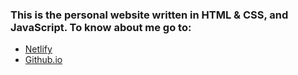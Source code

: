 ### This is the personal website written in HTML & CSS, and JavaScript. To know about me go to:
   - [Netlify](https://ubakaliya-portfolio.netlify.app/)
   - [Github.io](https://ubakaliya.github.io/Uvaish-Bakaliya/)
